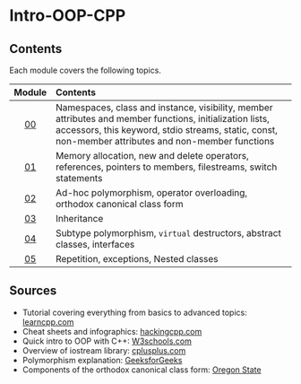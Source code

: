 # Intro-OOP-CPP

## Contents
Each module covers the following topics.

| Module | Contents |
| :---: | :--- |
| [00](Module_00) | Namespaces, class and instance, visibility, member attributes and member functions, initialization lists, accessors, this keyword, stdio streams, static, const, non-member attributes and non-member functions |
| [01](Module_01) | Memory allocation, new and delete operators, references, pointers to members, filestreams, switch statements |
| [02](Module_02) | Ad-hoc polymorphism, operator overloading, orthodox canonical class form |
| [03](Module_03) | Inheritance |
| [04](Module_04) | Subtype polymorphism, `virtual` destructors, abstract classes, interfaces |
| [05](Module_05) | Repetition, exceptions, Nested classes |

## Sources
* Tutorial covering everything from basics to advanced topics: [learncpp.com](https://www.learncpp.com/)
* Cheat sheets and infographics: [hackingcpp.com](https://www.hackingcpp.com/)
* Quick intro to OOP with C++: [W3schools.com](https://www.w3schools.com/cpp/cpp_oop.asp)
* Overview of iostream library: [cplusplus.com](https://cplusplus.com/reference/iolibrary/)
* Polymorphism explanation: [GeeksforGeeks](https://www.geeksforgeeks.org/cpp-polymorphism/)
* Components of the orthodox canonical class form: [Oregon State](https://web.engr.oregonstate.edu/~budd/Books/cforj/info/slides/Chapter5/tsld034.htm)

